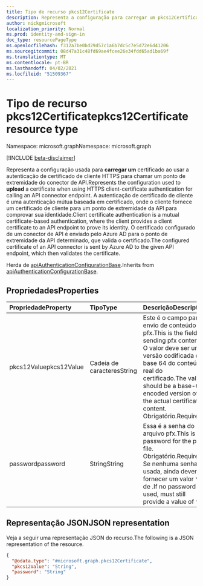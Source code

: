 ```yaml
---
title: Tipo de recurso pkcs12Certificate
description: Representa a configuração para carregar um pkcs12Certificate em uma chamada de API.
author: nickgmicrosoft
localization_priority: Normal
ms.prod: identity-and-sign-in
doc_type: resourcePageType
ms.openlocfilehash: f312a7be0bd29d57c1a6b7dc5c7e5d72e6d41206
ms.sourcegitcommit: 08d47a31c48fd69ae4fcee26e34fdd65ad1ba69f
ms.translationtype: MT
ms.contentlocale: pt-BR
ms.lasthandoff: 04/02/2021
ms.locfileid: "51509367"
---
```

# <a name="pkcs12certificate-resource-type"></a><span data-ttu-id="8912e-103">Tipo de recurso pkcs12Certificate</span><span class="sxs-lookup"><span data-stu-id="8912e-103">pkcs12Certificate resource type</span></span>

<span data-ttu-id="8912e-104">Namespace: microsoft.graph</span><span class="sxs-lookup"><span data-stu-id="8912e-104">Namespace: microsoft.graph</span></span>

[!INCLUDE [beta-disclaimer](../../includes/beta-disclaimer.md)]

<span data-ttu-id="8912e-105">Representa a configuração usada para **carregar um** certificado ao usar a autenticação de certificado de cliente HTTPS para chamar um ponto de extremidade do conector de API.</span><span class="sxs-lookup"><span data-stu-id="8912e-105">Represents the configuration used to **upload** a certificate when using HTTPS client-certificate authentication for calling an API connector endpoint.</span></span> <span data-ttu-id="8912e-106">A autenticação de certificado de cliente é uma autenticação mútua baseada em certificado, onde o cliente fornece um certificado de cliente para um ponto de extremidade da API para comprovar sua identidade.</span><span class="sxs-lookup"><span data-stu-id="8912e-106">Client certificate authentication is a mutual certificate-based authentication, where the client provides a client certificate to an API endpoint to prove its identity.</span></span> <span data-ttu-id="8912e-107">O certificado configurado de um conector de API é enviado pelo Azure AD para o ponto de extremidade da API determinado, que valida o certificado.</span><span class="sxs-lookup"><span data-stu-id="8912e-107">The configured certificate of an API connector is sent by Azure AD to the given API endpoint, which then validates the certificate.</span></span>

<span data-ttu-id="8912e-108">Herda de [apiAuthenticationConfigurationBase](../resources/apiauthenticationconfigurationbase.md).</span><span class="sxs-lookup"><span data-stu-id="8912e-108">Inherits from [apiAuthenticationConfigurationBase](../resources/apiauthenticationconfigurationbase.md).</span></span>

## <a name="properties"></a><span data-ttu-id="8912e-109">Propriedades</span><span class="sxs-lookup"><span data-stu-id="8912e-109">Properties</span></span>

|<span data-ttu-id="8912e-110">Propriedade</span><span class="sxs-lookup"><span data-stu-id="8912e-110">Property</span></span>|<span data-ttu-id="8912e-111">Tipo</span><span class="sxs-lookup"><span data-stu-id="8912e-111">Type</span></span>|<span data-ttu-id="8912e-112">Descrição</span><span class="sxs-lookup"><span data-stu-id="8912e-112">Description</span></span>|
|:---|:---|:---|
|<span data-ttu-id="8912e-113">pkcs12Value</span><span class="sxs-lookup"><span data-stu-id="8912e-113">pkcs12Value</span></span>|<span data-ttu-id="8912e-114">Cadeia de caracteres</span><span class="sxs-lookup"><span data-stu-id="8912e-114">String</span></span>| <span data-ttu-id="8912e-115">Este é o campo para o envio de conteúdo pfx.</span><span class="sxs-lookup"><span data-stu-id="8912e-115">This is the field for sending pfx content.</span></span> <span data-ttu-id="8912e-116">O valor deve ser uma versão codificada de base 64 do conteúdo real do certificado.</span><span class="sxs-lookup"><span data-stu-id="8912e-116">The value should be a base-64 encoded version of the actual certificate content.</span></span> <span data-ttu-id="8912e-117">Obrigatório.</span><span class="sxs-lookup"><span data-stu-id="8912e-117">Required.</span></span>|
|<span data-ttu-id="8912e-118">password</span><span class="sxs-lookup"><span data-stu-id="8912e-118">password</span></span>|<span data-ttu-id="8912e-119">String</span><span class="sxs-lookup"><span data-stu-id="8912e-119">String</span></span>| <span data-ttu-id="8912e-120">Essa é a senha do arquivo pfx.</span><span class="sxs-lookup"><span data-stu-id="8912e-120">This is the password for the pfx file.</span></span> <span data-ttu-id="8912e-121">Obrigatório.</span><span class="sxs-lookup"><span data-stu-id="8912e-121">Required.</span></span> <span data-ttu-id="8912e-122">Se nenhuma senha for usada, ainda deverá fornecer um valor `""` de .</span><span class="sxs-lookup"><span data-stu-id="8912e-122">If no password is used, must still provide a value of `""`.</span></span>|

## <a name="json-representation"></a><span data-ttu-id="8912e-123">Representação JSON</span><span class="sxs-lookup"><span data-stu-id="8912e-123">JSON representation</span></span>

<span data-ttu-id="8912e-124">Veja a seguir uma representação JSON do recurso.</span><span class="sxs-lookup"><span data-stu-id="8912e-124">The following is a JSON representation of the resource.</span></span>
<!-- {
  "blockType": "resource",
  "@odata.type": "microsoft.graph.pkcs12Certificate"
}
-->

``` json
{
  "@odata.type": "#microsoft.graph.pkcs12Certificate",
  "pkcs12Value": "String",
  "password": "String"
}
```
